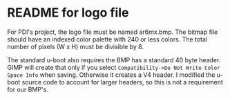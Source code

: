 README for logo file
====================
For PDI's project, the logo file must be named ar6mx.bmp.
The bitmap file should have an indexed color palette with
240 or less colors.  The total number of pixels (W x H) must
be divisible by 8.

The standard u-boot also requires the BMP has a standard
40 byte header.  GIMP will create that only if you select 
   `Compatibility->Do Not Write Color Space Info`
when saving.  Otherwise it creates a V4 header.  I modified the 
u-boot source code to account for larger headers, so this is not 
a requirement for our BMP's.
